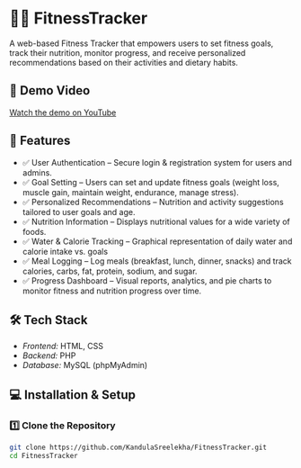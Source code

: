 
# 🏋‍♂ FitnessTracker
A web-based Fitness Tracker that empowers users to set fitness goals, track their nutrition, monitor progress, and receive personalized recommendations based on their activities and dietary habits.

## 🎥 Demo Video
[Watch the demo on YouTube](https://youtu.be/AefxWLpgXyE)


## 🚀 Features
- ✅ User Authentication – Secure login & registration system for users and admins.
- ✅ Goal Setting – Users can set and update fitness goals (weight loss, muscle gain, maintain weight, endurance, manage stress).
- ✅ Personalized Recommendations – Nutrition and activity suggestions tailored to user goals and age.
- ✅ Nutrition Information – Displays nutritional values for a wide variety of foods.
- ✅ Water & Calorie Tracking – Graphical representation of daily water and calorie intake vs. goals
- ✅ Meal Logging – Log meals (breakfast, lunch, dinner, snacks) and track calories, carbs, fat, protein, sodium, and sugar.
- ✅ Progress Dashboard – Visual reports, analytics, and pie charts to monitor fitness and nutrition progress over time.
## 🛠 Tech Stack
- *Frontend:* HTML, CSS
- *Backend:* PHP
- *Database:* MySQL (phpMyAdmin)
  
## 💻 Installation & Setup
### 1️⃣ Clone the Repository
```bash
git clone https://github.com/KandulaSreelekha/FitnessTracker.git
cd FitnessTracker
